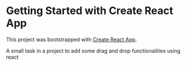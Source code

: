# Getting Started with Create React App

This project was bootstrapped with [Create React App](https://github.com/facebook/create-react-app).

A small task in a project to add some drag and drop functionalities using react
